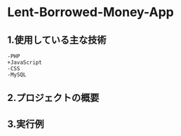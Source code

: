 # Lent-Borrowed-Money-App

## 1.使用している主な技術
```
-PHP
+JavaScript
-CSS
-MySQL 
```
## 2.プロジェクトの概要

## 3.実行例
